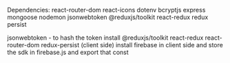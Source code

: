 Dependencies: react-router-dom react-icons dotenv bcryptjs express mongoose nodemon jsonwebtoken @reduxjs/toolkit react-redux redux persist

jsonwebtoken - to hash the token 
install  @reduxjs/toolkit react-redux react-router-dom  redux-persist    (client side)
install firebase in client side and store the sdk in firebase.js and export that const

